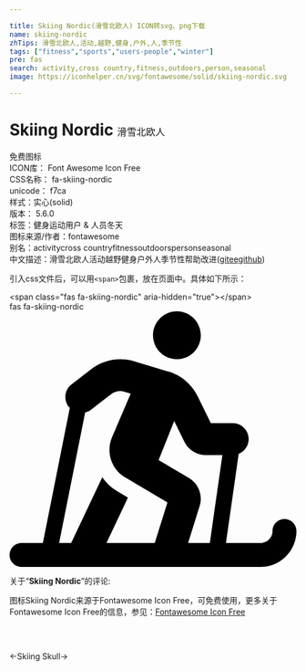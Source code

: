 ```yaml
---

title: Skiing Nordic(滑雪北欧人) ICON转svg、png下载
name: skiing-nordic
zhTips: 滑雪北欧人,活动,越野,健身,户外,人,季节性
tags: ["fitness","sports","users-people","winter"]
pre: fas
search: activity,cross country,fitness,outdoors,person,seasonal
image: https://iconhelper.cn/svg/fontawesome/solid/skiing-nordic.svg

---
```


# Skiing Nordic  <small style="font-size: 60%;font-weight: 100">滑雪北欧人</small>


<div class="detail-page">
<p>
<span><span class="badge-success badge">免费图标</span> </span>
<br/>
<span>
ICON库：
<span class="badge-secondary badge">Font Awesome Icon Free</span> 
</span>
<br/>
<span>
CSS名称：
<span class="badge-secondary badge">fa-skiing-nordic</span> 
</span>
<br/>
<span>
unicode：
<span class="badge-secondary badge">f7ca</span> 
<copy-btn content='f7ca' btn-title=""></copy-btn>
<copy-btn :content='String.fromCodePoint(parseInt("f7ca", 16))' btn-title="复制U"></copy-btn>
</span><br/><span>样式：<span class="badge-light badge">实心(solid)</span></span>
<br/>
<span>
版本：
<span class="badge-secondary badge">5.6.0</span> 
</span><br/><span>标签：<span class="badge-light badge"><router-link to="/tags/fitness.html">健身</router-link></span><span class="badge-light badge"><router-link to="/tags/sports.html">运动</router-link></span><span class="badge-light badge"><router-link to="/tags/users-people.html">用户 & 人员</router-link></span><span class="badge-light badge"><router-link to="/tags/winter.html">冬天</router-link></span></span>
<br/>
<span>图标来源/作者：<span class="badge-light badge">fontawesome</span></span> 
<br/>
<span>别名：<span class="badge-light badge">activity</span><span class="badge-light badge">cross country</span><span class="badge-light badge">fitness</span><span class="badge-light badge">outdoors</span><span class="badge-light badge">person</span><span class="badge-light badge">seasonal</span></span><br/><span class="zh-detail">中文描述：<span class="badge-primary badge">滑雪北欧人</span><span class="badge-primary badge">活动</span><span class="badge-primary badge">越野</span><span class="badge-primary badge">健身</span><span class="badge-primary badge">户外</span><span class="badge-primary badge">人</span><span class="badge-primary badge">季节性</span><span class="help-link"><span>帮助改进</span>(<a href="https://gitee.com/liuwave/icon-helper/edit/master/json/fontawesome/solid/skiing-nordic.json" target="_blank" rel="noopener noreferrer">gitee</a><a href="https://github.com/liuwave/icon-helper/edit/master/json/fontawesome/solid/skiing-nordic.json" target="_blank" rel="noopener noreferrer">github</a></span>)</span><br/>
</p>
</div>
<div class="alert alert-dark">
  <i class="fas fa-skiing-nordic fa-xs"></i>
  <i class="fas fa-skiing-nordic fa-sm"></i>
  <i class="fas fa-skiing-nordic fa-lg"></i>
  <i class="fas fa-skiing-nordic fa-2x"></i>
  <i class="fas fa-skiing-nordic fa-3x"></i>
  <i class="fas fa-skiing-nordic fa-5x"></i>
  <i class="fas fa-skiing-nordic fa-7x"></i>
</div>
<div>
  <p>引入css文件后，可以用<code>&lt;span&gt;</code>包裹，放在页面中。具体如下所示：    
  </p>
  <div class="alert alert-primary" style="font-size: 14px">
    &lt;span class="fas fa-skiing-nordic" aria-hidden="true"&gt;&lt;/span&gt;
    <copy-btn content='<span class="fas fa-skiing-nordic" aria-hidden="true"></span>'></copy-btn>
  </div>
  <div class="alert alert-secondary">
    <i class="fas fa-skiing-nordic"
    style="font-size: 24px"
    aria-hidden="true"></i> fas fa-skiing-nordic
    <copy-btn content="fas fa-skiing-nordic" btn-title="复制图标名称"></copy-btn>
  </div>
</div>
<div id="svg" class="svg-wrap">
<svg xmlns="http://www.w3.org/2000/svg" viewBox="0 0 576 512"><path d="M336 96c26.5 0 48-21.5 48-48S362.5 0 336 0s-48 21.5-48 48 21.5 48 48 48zm216 320c-13.2 0-24 10.7-24 24 0 13.2-10.8 24-24 24h-69.5L460 285.6c11.7-4.7 20.1-16.2 20.1-29.6 0-17.7-14.3-32-32-32h-44L378 170.8c-12.5-25.5-35.5-44.2-61.8-50.9L245 98.7c-28.3-6.8-57.8-.5-80.8 17.1l-39.7 30.4c-14 10.7-16.7 30.8-5.9 44.9.7.9 1.7 1.3 2.4 2.1L66.9 464H24c-13.2 0-24 10.7-24 24s10.8 24 24 24h480c39.7 0 72-32.3 72-72 0-13.2-10.8-24-24-24zm-260.5 48h-96.9l43.1-91-22-13c-12.1-7.2-21.9-16.9-29.5-27.8L123.7 464H99.5l52.3-261.4c4.1-1 8.1-2.9 11.7-5.6l39.7-30.4c7.7-5.9 17.4-8 25.3-6.1l14.7 4.4-37.5 87.4c-12.6 29.5-1.3 64 26.3 80.3l85 50.2-25.5 81.2zm110.6 0h-43.6l23.6-75.5c5.9-20.8-2.9-43.1-21.6-54.4L299.3 298l31.3-78.3 20.3 41.4c8 16.3 24.9 26.9 43.1 26.9h33.3l-25.2 176z"/></svg>
</div>
<detail full-name='fa-skiing-nordic'></detail>
<div class="icon-detail__container">
<p>关于“<b>Skiing Nordic</b>”的评论:</p>
</div>
<Vssue title="关于“Skiing Nordic”的评论" />    
<div><p>图标Skiing Nordic来源于Fontawesome Icon Free，可免费使用，更多关于  Fontawesome Icon Free的信息，参见：<a target="_blank" href="https://iconhelper.cn/fontawesome.html">Fontawesome Icon Free</a>
</p></div>

<div style="padding:2rem 0 " class="page-nav"><p class="inner"><span class="prev">←<router-link to="/icon/solid/skiing.html">Skiing</router-link></span> <span class="next"><router-link to="/icon/solid/skull.html">Skull</router-link>→</span></p></div>

